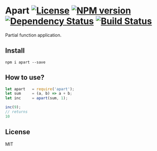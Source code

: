 # Apart [![License][LicenseIMGURL]][LicenseURL] [![NPM version][NPMIMGURL]][NPMURL] [![Dependency Status][DependencyStatusIMGURL]][DependencyStatusURL] [![Build Status][BuildStatusIMGURL]][BuildStatusURL]

Partial function application.

## Install

```
npm i apart --save
```

## How to use?

```js
let apart   = require('apart');
let sum     = (a, b) => a + b;
let inc     = apart(sum, 1);

inc(9);
// returns
10
```

## License

MIT

[NPMIMGURL]:                https://img.shields.io/npm/v/apart.svg?style=flat
[BuildStatusIMGURL]:        https://img.shields.io/travis/coderaiser/apart/master.svg?style=flat
[DependencyStatusIMGURL]:   https://img.shields.io/gemnasium/coderaiser/apart.svg?style=flat
[LicenseIMGURL]:            https://img.shields.io/badge/license-MIT-317BF9.svg?style=flat
[NPMURL]:                   https://npmjs.org/package/apart "npm"
[BuildStatusURL]:           https://travis-ci.org/coderaiser/apart  "Build Status"
[DependencyStatusURL]:      https://gemnasium.com/coderaiser/apart "Dependency Status"
[LicenseURL]:               https://tldrlegal.com/license/mit-license "MIT License"
